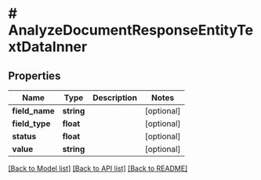 # # AnalyzeDocumentResponseEntityTextDataInner

## Properties

Name | Type | Description | Notes
------------ | ------------- | ------------- | -------------
**field_name** | **string** |  | [optional]
**field_type** | **float** |  | [optional]
**status** | **float** |  | [optional]
**value** | **string** |  | [optional]

[[Back to Model list]](../../README.md#models) [[Back to API list]](../../README.md#endpoints) [[Back to README]](../../README.md)
